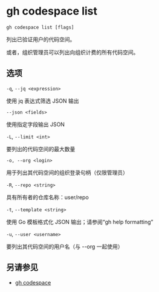 # gh codespace list

```
gh codespace list [flags]
```

列出已验证用户的代码空间。

或者，组织管理员可以列出向组织计费的所有代码空间。

## 选项

`-q`, `--jq <expression>`

使用 jq 表达式筛选 JSON 输出

`--json <fields>`

使用指定字段输出 JSON

`-L`, `--limit <int>`

要列出的代码空间的最大数量

`-o, --org <login>`

用于列出其代码空间的组织登录句柄（仅限管理员）

`-R`, `--repo <string>`

具有所有者的仓库名称：user/repo

`-t`, `--template <string>`

使用 Go 模板格式化 JSON 输出；请参阅“gh help formatting”

`-u`, `--user <username>`

要列出其代码空间的用户名（与 --org 一起使用）

## 另请参见

- [gh codespace](/gh_codespace)